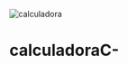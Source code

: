 ![calculadora](https://user-images.githubusercontent.com/84193418/130855551-3b54893e-6144-4e92-8392-9f7293507067.png)
# calculadoraC-

